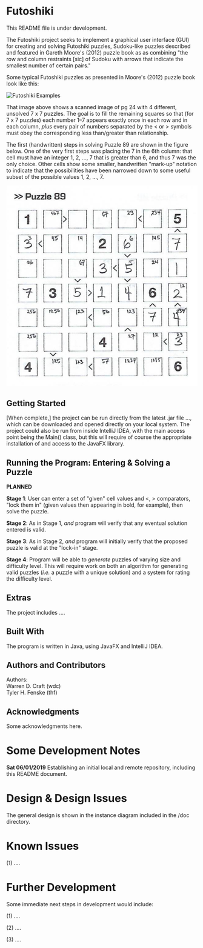 # Futoshiki #

This README file is under development.

The Futoshiki project seeks to implement a graphical user
interface (GUI) for creating and solving Futoshiki puzzles, Sudoku-like
puzzles described and featured in Gareth Moore's (2012) puzzle book as
as combining "the row and column restraints [sic] of Sudoku with arrows
that indicate the smallest number of certain pairs."

Some typical Futoshiki puzzles as presented in Moore's (2012) puzzle book
look like this:

![Futoshiki Examples](src/resource/Futoshiki_Examples_Unsolved.png)

That image above shows a scanned image of pg 24 with 4 different,
unsolved 7 x 7 puzzles. The goal is to fill the remaining squares so
that (for 7 x 7 puzzles) each number 1–7 appears exactly once in each
row and in each column, *plus* every pair of numbers separated by the
< or > symbols must obey the corresponding less than/greater than
relationship.

The first (handwritten) steps in solving Puzzle 89 are shown in the
figure below. One of the very first steps was placing the 7 in the
6th column: that cell must have an integer 1, 2, ..., 7 that is
greater than 6, and thus 7 was the only choice. Other cells show
some smaller, handwritten "mark-up" notation to indicate that the
possibilities have been narrowed down to some useful subset of the
possible values 1, 2, ..., 7.

![Futoshiki Example](src/resource/Futoshiki_Examples_PartlySolved89.png)

## Getting Started ##

[When complete,] the project can be run directly from the latest
.jar file ...,
which can be downloaded and opened directly on your local system.
The project could also be run from inside IntelliJ IDEA, with the main
access point being the Main() class, but this will require of course
the appropriate installation of and access to the JavaFX library.

## Running the Program: Entering & Solving a Puzzle ##

**PLANNED**

**Stage 1**: User can enter a set of "given" cell values and <, >
comparators, "lock them in" (given values then appearing in bold,
for example), then solve the puzzle.

**Stage 2**: As in Stage 1, *and* program will verify that any eventual
solution entered is valid.

**Stage 3**: As in Stage 2, *and* program will initially verify that
the proposed puzzle is valid at the "lock-in" stage.

**Stage 4**: Program will be able to *generate* puzzles of varying
size and difficulty level. This will require work on both an algorithm
for generating valid puzzles (*i.e.* a puzzle with a unique solution)
and a system for rating the difficulty level.

## Extras ##

The project includes ....

## Built With ##

The program is written in Java, using JavaFX and IntelliJ IDEA.

## Authors and Contributors ##

Authors:<br>
Warren D. Craft (wdc)<br>
Tyler H. Fenske (thf)<br>

## Acknowledgments ##

Some acknowledgments here. 

# Some Development Notes #

<b>Sat 06/01/2019</b>
Establishing an initial local and remote repository, including this
README document.

# Design & Design Issues #

The general design is shown in the instance diagram included in the /doc
directory.

# Known Issues #

(1) ....

# Further Development #

Some immediate next steps in development would
include:

(1) ....

(2) ....

(3) ....



